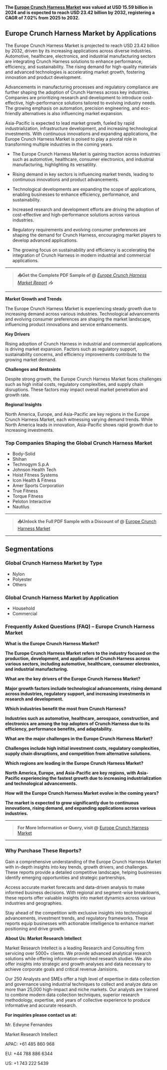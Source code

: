 <p><strong>The <a href="https://www.marketresearchintellect.com/download-sample/?rid=911247&amp;utm_source=Pulse-April-Europe&amp;utm_medium=852">Europe Crunch Harness Market</a> was valued at USD 15.59 billion in 2024 and is expected to reach USD 23.42 billion by 2032, registering a CAGR of 7.02% from 2025 to 2032.</strong></p><h2>Europe Crunch Harness Market by Applications&nbsp;</h2><p><p>The Europe Crunch Harness Market is projected to reach USD 23.42 billion by 2032, driven by its increasing applications across diverse industries. Automotive, healthcare, electronics, and industrial manufacturing sectors are integrating Crunch Harness solutions to enhance performance, efficiency, and sustainability. The rising demand for high-quality materials and advanced technologies is accelerating market growth, fostering innovation and product development.</p><p>Advancements in manufacturing processes and regulatory compliance are further shaping the adoption of Crunch Harness across key industries. Companies are prioritizing research and development to introduce cost-effective, high-performance solutions tailored to evolving industry needs. The growing emphasis on automation, precision engineering, and eco-friendly alternatives is also influencing market expansion.</p><p>Asia-Pacific is expected to lead market growth, fueled by rapid industrialization, infrastructure development, and increasing technological investments. With continuous innovations and expanding applications, the Europe Crunch Harness Market is poised to play a pivotal role in transforming multiple industries in the coming years.</p></p><ul><li><p>The Europe Crunch Harness Market is gaining traction across industries such as automotive, healthcare, consumer electronics, and industrial manufacturing, highlighting its versatility.</p></li><li><p>Rising demand in key sectors is influencing market trends, leading to continuous innovations and product advancements.</p></li><li><p>Technological developments are expanding the scope of applications, enabling businesses to enhance efficiency, performance, and sustainability.</p></li><li><p>Increased research and development efforts are driving the adoption of cost-effective and high-performance solutions across various industries.</p></li><li><p>Regulatory requirements and evolving consumer preferences are shaping the demand for Crunch Harness, encouraging market players to develop advanced applications.</p></li><li><p>The growing focus on sustainability and efficiency is accelerating the integration of Crunch Harness in modern industrial and commercial applications.</p></li></ul><hr /><blockquote><p><strong><span class="font-[700]">📥Get the Complete PDF Sample of @ </span></strong><em><span class="font-[700]"><a href="https://www.marketresearchintellect.com/download-sample/?rid=911247&amp;utm_source=Pulse-April-Europe&amp;utm_medium=852" target="_blank" data-tracking-control-name="article-ssr-frontend-pulse_little-text-block" data-tracking-will-navigate="" data-test-link="">Europe Crunch Harness Market Report</a>&nbsp;📥</span></em></p></blockquote><hr /><p class="" data-start="77" data-end="360"><strong data-start="77" data-end="105">Market Growth and Trends</strong></p><p class="" data-start="77" data-end="360">The Europe Crunch Harness Market is experiencing steady growth due to increasing demand across various industries. Technological advancements and evolving consumer preferences are shaping the market landscape, influencing product innovations and service enhancements.</p><p class="" data-start="362" data-end="606"><strong data-start="362" data-end="377">Key Drivers</strong></p><p class="" data-start="362" data-end="606">Rising adoption of Crunch Harness in industrial and commercial applications is driving market expansion. Factors such as regulatory support, sustainability concerns, and efficiency improvements contribute to the growing market demand.</p><p class="" data-start="608" data-end="849"><strong data-start="608" data-end="637">Challenges and Restraints</strong></p><p class="" data-start="608" data-end="849">Despite strong growth, the Europe Crunch Harness Market faces challenges such as high initial costs, regulatory complexities, and supply chain disruptions. These factors may impact overall market penetration and growth rate.</p><p class="" data-start="851" data-end="1095"><strong data-start="851" data-end="872">Regional Insights</strong></p><p class="" data-start="851" data-end="1095">North America, Europe, and Asia-Pacific are key regions in the Europe Crunch Harness Market, each witnessing varying demand trends. While North America leads in innovation, Asia-Pacific shows rapid growth due to increasing investments.</p><p><h3>Top Companies Shaping the Global Crunch Harness Market </h3><ul><li>Body-Solid</li><li>Shihan</li><li>Technogym S.p.A</li><li>Johnson Health Tech</li><li>Hoist Fitness Systems</li><li>Icon Health & Fitness</li><li>Amer Sports Corporation</li><li>True Fitness</li><li>Torque Fitness</li><li>Peloton Interactive</li><li>Nautilus</li></ul></p><hr /><blockquote><p><strong>📥Unlock the Full PDF Sample with a Discount of @</strong> <a href="https://www.marketresearchintellect.com/ask-for-discount/?rid=911247&amp;utm_source=Pulse-April-Europe&amp;utm_medium=852">Europe Crunch Harness Market</a></p></blockquote><hr /><p><h2>Segmentations</h2><h3>Global Crunch Harness Market by Type</h3><ul><li>Nylon</li><li>Polyester</li><li>Others</li></ul><h3>Global Crunch Harness Market by Application</h3><ul><li>Household</li><li>Commercial</li></ul></p><h3><strong>Frequently Asked Questions (FAQ) &ndash; Europe Crunch Harness Market</strong></h3><p><strong>What is the Europe Crunch Harness Market?</strong></p><p><strong>The Europe Crunch Harness Market refers to the industry focused on the production, development, and application of Crunch Harness across various sectors, including automotive, healthcare, consumer electronics, and industrial manufacturing.</strong></p><p><strong>What are the key drivers of the Europe Crunch Harness Market?</strong></p><p><strong>Major growth factors include technological advancements, rising demand across industries, regulatory support, and increasing investments in research and development.</strong></p><p><strong>Which industries benefit the most from Crunch Harness?</strong></p><p><strong>Industries such as automotive, healthcare, aerospace, construction, and electronics are among the top adopters of Crunch Harness due to its efficiency, performance benefits, and adaptability.</strong></p><p><strong>What are the major challenges in the Europe Crunch Harness Market?</strong></p><p><strong>Challenges include high initial investment costs, regulatory complexities, supply chain disruptions, and competition from alternative solutions.</strong></p><p><strong>Which regions are leading in the Europe Crunch Harness Market?</strong></p><p><strong>North America, Europe, and Asia-Pacific are key regions, with Asia-Pacific experiencing the fastest growth due to increasing industrialization and technological advancements.</strong></p><p><strong>How will the Europe Crunch Harness Market evolve in the coming years?</strong></p><p><strong>The market is expected to grow significantly due to continuous innovations, rising demand, and expanding applications across various industries.</strong></p><hr /><blockquote><p><span class="font-[700]"><strong>For More Information or Query, visit&nbsp;@</strong>&nbsp;</span><span class="font-[700]"><a href="https://www.marketresearchintellect.com/product/global-crunch-harness-market/?utm_source=Linkedin&utm_medium=852" target="_blank" data-tracking-control-name="article-ssr-frontend-pulse_little-text-block" data-tracking-will-navigate="" data-test-link="">Europe Crunch Harness Market</a></span></p></blockquote><hr /><h3><strong data-start="0" data-end="31">Why Purchase These Reports?</strong></h3><p class="" data-start="35" data-end="297">Gain a comprehensive understanding of the Europe Crunch Harness Market with in-depth insights into key trends, growth drivers, and challenges. These reports provide a detailed competitive landscape, helping businesses identify emerging opportunities and strategic partnerships.</p><p class="" data-start="299" data-end="540">Access accurate market forecasts and data-driven analysis to make informed business decisions. With regional and segment-wise breakdowns, these reports offer valuable insights into market dynamics across various industries and geographies.</p><p class="" data-start="542" data-end="784">Stay ahead of the competition with exclusive insights into technological advancements, investment trends, and regulatory frameworks. These reports equip businesses with actionable intelligence to enhance market positioning and drive growth.</p><p><strong><span class="font-[700]">About Us: Market Research Intellect</span></strong></p><p><span class="">Market Research Intellect is a leading Research and Consulting firm servicing over 5000+ clients. We provide advanced analytical research solutions while offering information-enriched research studies.&nbsp;</span>We also offer insights into strategic and growth analyses and data necessary to achieve corporate goals and critical revenue Janisions.</p><p><span class="">Our 250 Analysts and SMEs offer a high level of expertise in data collection and governance using industrial techniques to collect and analyze data on more than 25,000 high-impact and niche markets. Our analysts are trained to combine modern data collection techniques, superior research methodology, expertise, and years of collective experience to produce informative and accurate research.</span></p><p><strong>For inquiries please contact us at:</strong></p><p>Mr. Edwyne Fernandes</p><p>Market Research Intellect</p><p>APAC: +61 485 860 968</p><p>EU: +44 788 886 6344</p><p>US: +1 743 222 5439</p>